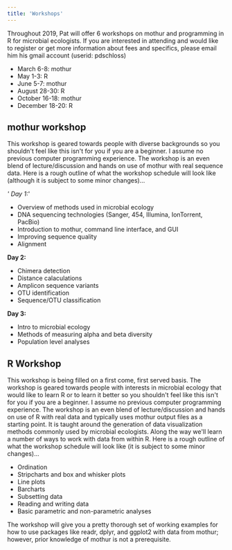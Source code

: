 ```yaml
---
title: 'Workshops'
---
```

Throughout 2019, Pat will offer 6 workshops on mothur and programming in
R for microbial ecologists. If you are interested in attending and would
like to register or get more information about fees and specifics,
please email him his gmail account (userid: pdschloss)

-   March 6-8: mothur
-   May 1-3: R
-   June 5-7: mothur
-   August 28-30: R
-   October 16-18: mothur
-   December 18-20: R

## mothur workshop

This workshop is geared towards people with diverse backgrounds so you
shouldn\'t feel like this isn\'t for you if you are a beginner. I assume
no previous computer programming experience. The workshop is an even
blend of lecture/discussion and hands on use of mothur with real
sequence data. Here is a rough outline of what the workshop schedule
will look like (although it is subject to some minor changes)\...

*\' Day 1:*\'

-   Overview of methods used in microbial ecology
-   DNA sequencing technologies (Sanger, 454, Illumina, IonTorrent,
    PacBio)
-   Introduction to mothur, command line interface, and GUI
-   Improving sequence quality
-   Alignment

**Day 2:**

-   Chimera detection
-   Distance calaculations
-   Amplicon sequence variants
-   OTU identification
-   Sequence/OTU classification

**Day 3:**

-   Intro to microbial ecology
-   Methods of measuring alpha and beta diversity
-   Population level analyses

## R Workshop

This workshop is being filled on a first come, first served basis. The
workshop is geared towards people with interests in microbial ecology
that would like to learn R or to learn it better so you shouldn\'t feel
like this isn\'t for you if you are a beginner. I assume no previous
computer programming experience. The workshop is an even blend of
lecture/discussion and hands on use of R with real data and typically
uses mothur output files as a starting point. It is taught around the
generation of data visualization methods commonly used by microbial
ecologists. Along the way we\'ll learn a number of ways to work with
data from within R. Here is a rough outline of what the workshop
schedule will look like (it is subject to some minor changes)\...

-   Ordination
-   Stripcharts and box and whisker plots
-   Line plots
-   Barcharts
-   Subsetting data
-   Reading and writing data
-   Basic parametric and non-parametric analyses

The workshop will give you a pretty thorough set of working examples for
how to use packages like readr, dplyr, and ggplot2 with data from
mothur; however, prior knowledge of mothur is not a prerequisite.
